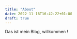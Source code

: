 ```yaml
---
title: "About"
date: 2022-11-16T16:42:22+01:00
draft: true
---
```


Das ist mein Blog, willkommen !
